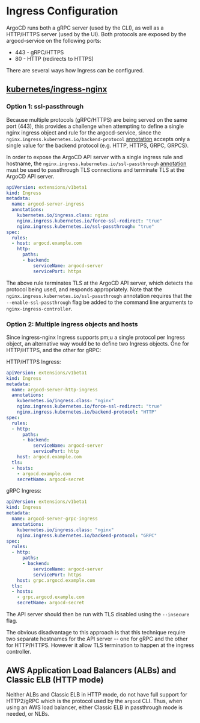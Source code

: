 # Ingress Configuration

ArgoCD runs both a gRPC server (used by the CLI), as well as a HTTP/HTTPS server (used by the UI).
Both protocols are exposed by the argocd-service on the following ports:
* 443 - gRPC/HTTPS
* 80 - HTTP (redirects to HTTPS)

There are several ways how Ingress can be configured.

## [kubernetes/ingress-nginx](https://github.com/kubernetes/ingress-nginx)

### Option 1: ssl-passthrough

Because multiple protocols (gRPC/HTTPS) are being served on the same port (443), this provides a
challenge when attempting to define a single nginx ingress object and rule for the argocd-service,
since the `nginx.ingress.kubernetes.io/backend-protocol` [annotation](https://kubernetes.github.io/ingress-nginx/user-guide/nginx-configuration/annotations/#backend-protocol)
accepts only a single value for the backend protocol (e.g. HTTP, HTTPS, GRPC, GRPCS).

In order to expose the ArgoCD API server with a single ingress rule and hostname, the
`nginx.ingress.kubernetes.io/ssl-passthrough` [annotation](https://kubernetes.github.io/ingress-nginx/user-guide/nginx-configuration/annotations/#ssl-passthrough)
must be used to passthrough TLS connections and terminate TLS at the ArgoCD API server.

```yaml
apiVersion: extensions/v1beta1
kind: Ingress
metadata:
  name: argocd-server-ingress
  annotations:
    kubernetes.io/ingress.class: nginx
    nginx.ingress.kubernetes.io/force-ssl-redirect: "true"
    nginx.ingress.kubernetes.io/ssl-passthrough: "true"
spec:
  rules:
  - host: argocd.example.com
    http:
      paths:
      - backend:
          serviceName: argocd-server
          servicePort: https
```

The above rule terminates TLS at the ArgoCD API server, which detects the protocol being used,
and responds appropriately. Note that the `nginx.ingress.kubernetes.io/ssl-passthrough` annotation
requires that the `--enable-ssl-passthrough` flag be added to the command line arguments to
`nginx-ingress-controller`.

### Option 2: Multiple ingress objects and hosts

Since ingress-nginx Ingress supports pm;u a single protocol per Ingress object, an alternative
way would be to define two Ingress objects. One for HTTP/HTTPS, and the other for gRPC:

HTTP/HTTPS Ingress:
```yaml
apiVersion: extensions/v1beta1
kind: Ingress
metadata:
  name: argocd-server-http-ingress
  annotations:
    kubernetes.io/ingress.class: "nginx"
    nginx.ingress.kubernetes.io/force-ssl-redirect: "true"
    nginx.ingress.kubernetes.io/backend-protocol: "HTTP"
spec:
  rules:
  - http:
      paths:
      - backend:
          serviceName: argocd-server
          servicePort: http
    host: argocd.example.com
  tls:
  - hosts:
    - argocd.example.com
    secretName: argocd-secret
```

gRPC Ingress:
```yaml
apiVersion: extensions/v1beta1
kind: Ingress
metadata:
  name: argocd-server-grpc-ingress
  annotations:
    kubernetes.io/ingress.class: "nginx"
    nginx.ingress.kubernetes.io/backend-protocol: "GRPC"
spec:
  rules:
  - http:
      paths:
      - backend:
          serviceName: argocd-server
          servicePort: https
    host: grpc.argocd.example.com
  tls:
  - hosts:
    - grpc.argocd.example.com
    secretName: argocd-secret
```

The API server should then be run with TLS disabled using the `--insecure` flag.

The obvious disadvantage to this approach is that this technique require two separate hostnames for
the API server -- one for gRPC and the other for HTTP/HTTPS. However it allow TLS termination to
happen at the ingress controller.


## AWS Application Load Balancers (ALBs) and Classic ELB (HTTP mode)

Neither ALBs and Classic ELB in HTTP mode, do not have full support for HTTP2/gRPC which is the
protocol used by the `argocd` CLI. Thus, when using an AWS load balancer, either Classic ELB in 
passthrough mode is needed, or NLBs.
